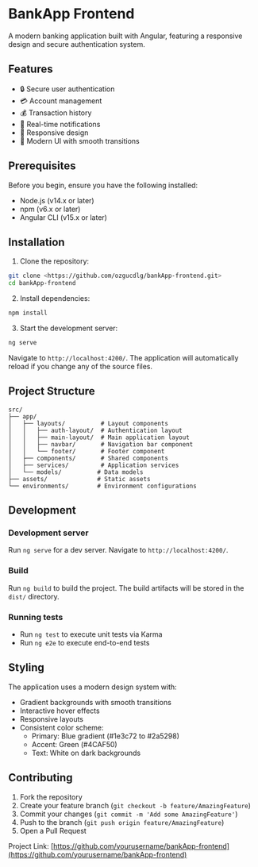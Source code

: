 # BankApp Frontend

A modern banking application built with Angular, featuring a responsive design and secure authentication system.

## Features

- 🔒 Secure user authentication
- 💳 Account management
- 💰 Transaction history
- 🔔 Real-time notifications
- 📱 Responsive design
- 🎨 Modern UI with smooth transitions

## Prerequisites

Before you begin, ensure you have the following installed:
- Node.js (v14.x or later)
- npm (v6.x or later)
- Angular CLI (v15.x or later)

## Installation

1. Clone the repository:
```bash
git clone <https://github.com/ozgucdlg/bankApp-frontend.git>
cd bankApp-frontend
```

2. Install dependencies:
```bash
npm install
```

3. Start the development server:
```bash
ng serve
```

Navigate to `http://localhost:4200/`. The application will automatically reload if you change any of the source files.

## Project Structure

```
src/
├── app/
│   ├── layouts/          # Layout components
│   │   ├── auth-layout/  # Authentication layout
│   │   ├── main-layout/  # Main application layout
│   │   ├── navbar/       # Navigation bar component
│   │   └── footer/       # Footer component
│   ├── components/       # Shared components
│   ├── services/         # Application services
│   └── models/          # Data models
├── assets/              # Static assets
└── environments/        # Environment configurations
```

## Development

### Development server

Run `ng serve` for a dev server. Navigate to `http://localhost:4200/`.

### Build

Run `ng build` to build the project. The build artifacts will be stored in the `dist/` directory.

### Running tests

- Run `ng test` to execute unit tests via Karma
- Run `ng e2e` to execute end-to-end tests

## Styling

The application uses a modern design system with:
- Gradient backgrounds with smooth transitions
- Interactive hover effects
- Responsive layouts
- Consistent color scheme:
  - Primary: Blue gradient (#1e3c72 to #2a5298)
  - Accent: Green (#4CAF50)
  - Text: White on dark backgrounds

## Contributing

1. Fork the repository
2. Create your feature branch (`git checkout -b feature/AmazingFeature`)
3. Commit your changes (`git commit -m 'Add some AmazingFeature'`)
4. Push to the branch (`git push origin feature/AmazingFeature`)
5. Open a Pull Request



Project Link: [https://github.com/yourusername/bankApp-frontend](https://github.com/yourusername/bankApp-frontend)
